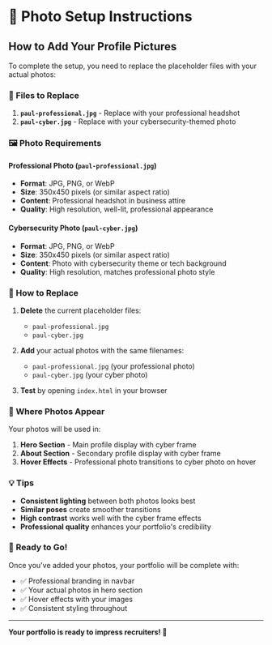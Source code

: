 # 📸 Photo Setup Instructions

## How to Add Your Profile Pictures

To complete the setup, you need to replace the placeholder files with your actual photos:

### 📁 Files to Replace

1. **`paul-professional.jpg`** - Replace with your professional headshot
2. **`paul-cyber.jpg`** - Replace with your cybersecurity-themed photo

### 🖼️ Photo Requirements

#### Professional Photo (`paul-professional.jpg`)
- **Format**: JPG, PNG, or WebP
- **Size**: 350x450 pixels (or similar aspect ratio)
- **Content**: Professional headshot in business attire
- **Quality**: High resolution, well-lit, professional appearance

#### Cybersecurity Photo (`paul-cyber.jpg`)
- **Format**: JPG, PNG, or WebP  
- **Size**: 350x450 pixels (or similar aspect ratio)
- **Content**: Photo with cybersecurity theme or tech background
- **Quality**: High resolution, matches professional photo style

### 🔄 How to Replace

1. **Delete** the current placeholder files:
   - `paul-professional.jpg`
   - `paul-cyber.jpg`

2. **Add** your actual photos with the same filenames:
   - `paul-professional.jpg` (your professional photo)
   - `paul-cyber.jpg` (your cyber photo)

3. **Test** by opening `index.html` in your browser

### 🎯 Where Photos Appear

Your photos will be used in:

1. **Hero Section** - Main profile display with cyber frame
2. **About Section** - Secondary profile display with cyber frame
3. **Hover Effects** - Professional photo transitions to cyber photo on hover

### 💡 Tips

- **Consistent lighting** between both photos looks best
- **Similar poses** create smoother transitions
- **High contrast** works well with the cyber frame effects
- **Professional quality** enhances your portfolio's credibility

### 🚀 Ready to Go!

Once you've added your photos, your portfolio will be complete with:
- ✅ Professional branding in navbar
- ✅ Your actual photos in hero section
- ✅ Hover effects with your images
- ✅ Consistent styling throughout

---

**Your portfolio is ready to impress recruiters! 🎉**
